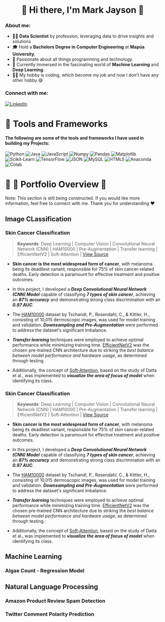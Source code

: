 <h1 align = "center">👋 Hi there, I'm Mark Jayson 👋</h1>  


### About me:  

* 👨‍💻 **Data Scientist** by profession, leveraging data to drive insights and solutions
* 🎓 Hold a **Bachelors Degree in Computer Engineering** at **Mapúa University**,
* 🌟 Passionate about all things programming and technology.
* 🧠 Currently immersed in the fascinating world of **Machine Learning** and **Deep Learning**.
* 👨‍💻 My hobby is coding, which become my job and now I don't have any other hobby 😅

### Connect with me:  

[![LinkedIn](https://img.shields.io/badge/LinkedIn-0077B5?style=for-the-badge&logo=linkedin&logoColor=white)](https://www.linkedin.com/in/markjdc/)


# 🔨 Tools and Frameworks

#### The following are some of the tools and frameworks I have used in building my Projects: <br>

![Python](https://img.shields.io/badge/Python-FFD43B?style=for-the-badge&logo=python&logoColor=darkgreen)
![Java](https://img.shields.io/badge/java-%23ED8B00.svg?style=for-the-badge&logo=openjdk&logoColor=white)
![JavaScript](https://img.shields.io/badge/javascript-%23323330.svg?style=for-the-badge&logo=javascript&logoColor=%23F7DF1E)
![Numpy](https://img.shields.io/badge/Numpy-777BB4?style=for-the-badge&logo=numpy&logoColor=white)
![Pandas](https://img.shields.io/badge/Pandas-2C2D72?style=for-the-badge&logo=pandas&logoColor=white)
![Matplotlib](https://img.shields.io/badge/Matplotlib-%23ffffff.svg?style=for-the-badge&logo=Matplotlib&logoColor=black)
![Scikit-Learn](https://img.shields.io/badge/scikit--learn-%23F7931E.svg?style=for-the-badge&logo=scikit-learn&logoColor=white)
![TensorFlow](https://img.shields.io/badge/TensorFlow-%23FF6F00.svg?style=for-the-badge&logo=TensorFlow&logoColor=white)
![JSON](https://img.shields.io/badge/json-5E5C5C?style=for-the-badge&logo=json&logoColor=white)
![MySQL](https://img.shields.io/badge/MySQL-00000F?style=for-the-badge&logo=mysql&logoColor=white)
![HTML5](https://img.shields.io/badge/html5-%23E34F26.svg?style=for-the-badge&logo=html5&logoColor=white)
![Anaconda](https://img.shields.io/badge/conda-342B029.svg?&style=for-the-badge&logo=anaconda&logoColor=white)
![Colab](https://img.shields.io/badge/Colab-F9AB00?style=for-the-badge&logo=googlecolab&color=525252)


# 🚧 📘 Portfolio Overview 🚧

Note: This section is still being constructed. If you would like more information, feel free to connect with me. Thank you for understanding ❤️

## Image CLassification

### Skin Cancer Classification

> **Keywords**: Deep Learning | Computer Vision | Convolutional Neural Network (CNN) | HAM10000 | Pre-Augmentation | Transfer learning | EfficientNetV2 | Soft-Attention | [View Source](https://github.com/MarkJ-DC5)
>

* **Skin cancer is the most widespread form of cancer**, with melanoma being its deadliest variant, responsible for 75% of skin cancer-related deaths. Early detection is paramount for effective treatment and positive outcomes.

* In this project, I developed a ***Deep Convolutional Neural Network (CNN) Model*** capable of classifying ***7 types of skin cancer***, achieving an ***87% accuracy*** and demonstrating strong class discrimination with an ***0.97 AUC***.

* The [HAM10000](https://dataverse.harvard.edu/dataset.xhtml?persistentId=doi:10.7910/DVN/DBW86T) dataset by Tschandl, P., Rosendahl, C., & Kittler, H., consisting of 10,015 dermoscopic images, was used for model training and validation. ***Downsampling and Pre-Augmentation*** were performed to address the dataset's significant imbalance.

* ***Transfer learning*** techniques were employed to achieve optimal performance while minimizing training time. [EfficientNetV2](https://arxiv.org/abs/2104.00298) was the chosen pre-trained CNN architecture due to striking the *best balance between model performance and hardware usage*, as determined through testing.

* Additionally, the concept of [Soft-Attention](https://arxiv.org/pdf/2105.03358.pdf), based on the study of Datta et al., was implemented to ***visualize the area of focus of model*** when identifying its class.


### Skin Cancer Classification

> **Keywords**: Deep Learning | Computer Vision | Convolutional Neural Network (CNN) | HAM10000 | Pre-Augmentation | Transfer learning | EfficientNetV2 | Soft-Attention | [View Source](https://github.com/MarkJ-DC5)
>

* **Skin cancer is the most widespread form of cancer**, with melanoma being its deadliest variant, responsible for 75% of skin cancer-related deaths. Early detection is paramount for effective treatment and positive outcomes.

* In this project, I developed a ***Deep Convolutional Neural Network (CNN) Model*** capable of classifying ***7 types of skin cancer***, achieving an ***87% accuracy*** and demonstrating strong class discrimination with an ***0.97 AUC***.

* The [HAM10000](https://dataverse.harvard.edu/dataset.xhtml?persistentId=doi:10.7910/DVN/DBW86T) dataset by Tschandl, P., Rosendahl, C., & Kittler, H., consisting of 10,015 dermoscopic images, was used for model training and validation. ***Downsampling and Pre-Augmentation*** were performed to address the dataset's significant imbalance.

* ***Transfer learning*** techniques were employed to achieve optimal performance while minimizing training time. [EfficientNetV2](https://arxiv.org/abs/2104.00298) was the chosen pre-trained CNN architecture due to striking the *best balance between model performance and hardware usage*, as determined through testing.

* Additionally, the concept of [Soft-Attention](https://arxiv.org/pdf/2105.03358.pdf), based on the study of Datta et al., was implemented to ***visualize the area of focus of model*** when identifying its class.


<!-- ### Laboratory Apparatus Classification  -->

## Machine Learning
<!-- ### Customer Segmentation - Clustering Model -->
### Algae Count - Regression Model

## Natural Language Processing
### Amazon Product Review Spam Detection
### Twitter Comment Polarity Prediction 


<!-- 
**Table of Contents**

 - [Machine Learning](#machine-learning)
   - *[Title of Project](#title-of-project)*

## Machine Learning

### Title of Project 

> **Keywords**: Topics | Relevant | to | Project *[View Source](https://github.com/MarkJ-DC5)*

**Description:** <br>
&nbsp;&nbsp;&nbsp;&nbsp; Short Description of the Project <br>
**Challenge :**<br>
&nbsp;&nbsp;&nbsp;&nbsp; The first problem encountered was solved by this solution <br>

[<img src = "https://github.com/suhasmaddali/Compressed-Images/blob/main/Bike%20Demand%20Prediction%20Image%201-min.jpg" width = 500 height = 300/>]
-- >
